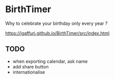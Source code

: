 # BirthTimer
Why to celebrate your birthday only every year ?

https://jgaffuri.github.io/BirthTimer/src/index.html


## TODO

- when exporting calendar, ask name
- add share button
- internationalise

